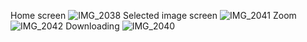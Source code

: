 Home screen
![IMG_2038](https://github.com/user-attachments/assets/bad7a376-a9fd-47bb-8527-e43d62074329)
Selected image screen
![IMG_2041](https://github.com/user-attachments/assets/8fd6dd4f-4f72-4c9b-bad7-b620b414ef5b)
Zoom
![IMG_2042](https://github.com/user-attachments/assets/82624e1d-18f8-408b-bf35-3078e3e496d0)
Downloading
![IMG_2040](https://github.com/user-attachments/assets/f79fa7ed-2583-47ae-acc1-1ca7bfda7a76)
